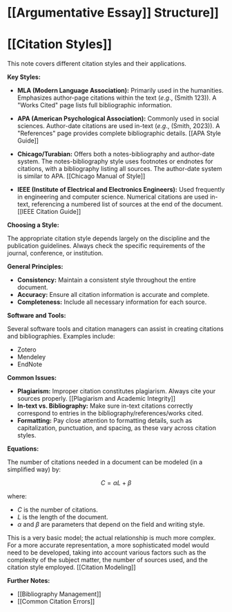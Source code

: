 # [[Argumentative Essay]] Structure]]
# [[Citation Styles]]

This note covers different citation styles and their applications.

**Key Styles:**

* **MLA (Modern Language Association):** Primarily used in the humanities.  Emphasizes author-page citations within the text ($e.g.,$ (Smith 123)).  A "Works Cited" page lists full bibliographic information.

* **APA (American Psychological Association):** Commonly used in social sciences.  Author-date citations are used in-text ($e.g.,$ (Smith, 2023)).  A "References" page provides complete bibliographic details.  [[APA Style Guide]]

* **Chicago/Turabian:** Offers both a notes-bibliography and author-date system.  The notes-bibliography style uses footnotes or endnotes for citations, with a bibliography listing all sources. The author-date system is similar to APA. [[Chicago Manual of Style]]

* **IEEE (Institute of Electrical and Electronics Engineers):** Used frequently in engineering and computer science.  Numerical citations are used in-text, referencing a numbered list of sources at the end of the document. [[IEEE Citation Guide]]


**Choosing a Style:**

The appropriate citation style depends largely on the discipline and the publication guidelines.  Always check the specific requirements of the journal, conference, or institution.

**General Principles:**

* **Consistency:**  Maintain a consistent style throughout the entire document.
* **Accuracy:**  Ensure all citation information is accurate and complete.
* **Completeness:** Include all necessary information for each source.


**Software and Tools:**

Several software tools and citation managers can assist in creating citations and bibliographies. Examples include:

* Zotero
* Mendeley
* EndNote


**Common Issues:**

* **Plagiarism:** Improper citation constitutes plagiarism.  Always cite your sources properly. [[Plagiarism and Academic Integrity]]
* **In-text vs. Bibliography:**  Make sure in-text citations correctly correspond to entries in the bibliography/references/works cited.
* **Formatting:** Pay close attention to formatting details, such as capitalization, punctuation, and spacing, as these vary across citation styles.


**Equations:**

The number of citations needed in a document can be modeled (in a simplified way) by:

$$ C = \alpha L + \beta $$

where:

* $C$ is the number of citations.
* $L$ is the length of the document.
* $\alpha$ and $\beta$ are parameters that depend on the field and writing style.


This is a very basic model; the actual relationship is much more complex.  For a more accurate representation, a more sophisticated model would need to be developed, taking into account various factors such as the complexity of the subject matter, the number of sources used, and the citation style employed. [[Citation Modeling]]

**Further Notes:**

* [[Bibliography Management]]
* [[Common Citation Errors]]


